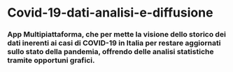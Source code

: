 # Covid-19-dati-analisi-e-diffusione
### App Multipiattaforma, che per mette la visione dello storico dei dati inerenti ai casi di COVID-19 in Italia per restare aggiornati sullo stato della pandemia, offrendo delle analisi statistiche tramite opportuni grafici. 
